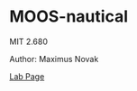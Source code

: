 # MOOS-nautical
MIT 2.680

Author: Maximus Novak

[Lab Page](https://oceanai.mit.edu/ivpman/pmwiki/pmwiki.php?n=Lab.HomePage2680)

